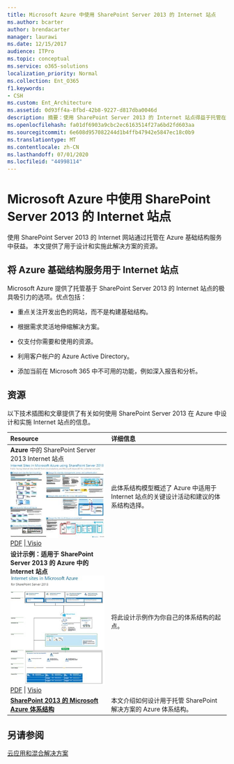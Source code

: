 ```yaml
---
title: Microsoft Azure 中使用 SharePoint Server 2013 的 Internet 站点
ms.author: bcarter
author: brendacarter
manager: laurawi
ms.date: 12/15/2017
audience: ITPro
ms.topic: conceptual
ms.service: o365-solutions
localization_priority: Normal
ms.collection: Ent_O365
f1.keywords:
- CSH
ms.custom: Ent_Architecture
ms.assetid: 0d93ff4a-8fbd-42b8-9227-d817dba0046d
description: 摘要：使用 SharePoint Server 2013 的 Internet 站点得益于托管在 Azure 基础结构服务中。本文提供了用于设计和实现此解决方案的资源。
ms.openlocfilehash: fa01df6903a9cbc2ec6163514f27a6bd2fd603aa
ms.sourcegitcommit: 6e608d957082244d1b4ffb47942e5847ec18c0b9
ms.translationtype: MT
ms.contentlocale: zh-CN
ms.lasthandoff: 07/01/2020
ms.locfileid: "44998114"
---
```

# <a name="internet-sites-in-microsoft-azure-using-sharepoint-server-2013"></a>Microsoft Azure 中使用 SharePoint Server 2013 的 Internet 站点

 使用 SharePoint Server 2013 的 Internet 网站通过托管在 Azure 基础结构服务中获益。 本文提供了用于设计和实施此解决方案的资源。
  
## <a name="using-azure-infrastructure-services-for-internet-sites"></a>将 Azure 基础结构服务用于 Internet 站点

Microsoft Azure 提供了托管基于 SharePoint Server 2013 的 Internet 站点的极具吸引力的选项。优点包括：
  
- 重点关注开发出色的网站，而不是构建基础结构。
    
- 根据需求灵活地伸缩解决方案。
    
- 仅支付你需要和使用的资源。
    
- 利用客户帐户的 Azure Active Directory。
    
- 添加当前在 Microsoft 365 中不可用的功能，例如深入报告和分析。
    
## <a name="resources"></a>资源

以下技术插图和文章提供了有关如何使用 SharePoint Server 2013 在 Azure 中设计和实施 Internet 站点的信息。
  
|**Resource**|**详细信息**|
|:-----|:-----|
|**Azure** 中的 SharePoint Server 2013 Internet 站点 <br/> [![使用 SharePoint 的 Azure 中的 Internet 网站图像](media/MS-AZ-SPInternetSites.jpg)          ](https://go.microsoft.com/fwlink/p/?LinkId=392552) <br/> [PDF](https://go.microsoft.com/fwlink/p/?LinkId=392552) \|[          ](https://go.microsoft.com/fwlink/p/?LinkId=392551) [Visio](https://go.microsoft.com/fwlink/p/?LinkId=392551)   <br/> |此体系结构模型概述了 Azure 中适用于 Internet 站点的关键设计活动和建议的体系结构选择。  <br/> |
|**设计示例：适用于 SharePoint Server 2013 的 Azure 中的 Internet 站点** <br/> [![设计示例图：Microsoft Azure for SharePoint 2013 中的 Internet 站点](media/MS-AZ-InternetSitesDesignSample.jpg)          ](https://go.microsoft.com/fwlink/p/?LinkId=392549) <br/> [PDF](https://go.microsoft.com/fwlink/p/?LinkId=392549)  \| [Visio](https://go.microsoft.com/fwlink/p/?LinkId=392548) <br/> |将此设计示例作为你自己的体系结构的起点。  <br/> |
|**[SharePoint 2013 的 Microsoft Azure 体系结构](microsoft-azure-architectures-for-sharepoint-2013.md)** <br/> |本文介绍如何设计用于托管 SharePoint 解决方案的 Azure 体系结构。  <br/> |

## <a name="see-also"></a>另请参阅

[云应用和混合解决方案](cloud-adoption-and-hybrid-solutions.yml)




